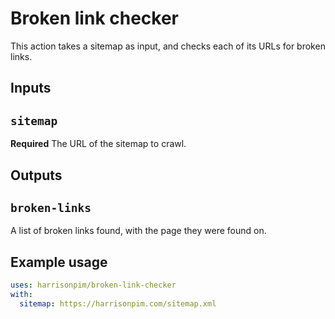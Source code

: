 # Broken link checker

This action takes a sitemap as input, and checks each of its URLs for broken links.

## Inputs

## `sitemap`

**Required** The URL of the sitemap to crawl.

## Outputs

## `broken-links`

A list of broken links found, with the page they were found on.

## Example usage

```yaml
uses: harrisonpim/broken-link-checker
with:
  sitemap: https://harrisonpim.com/sitemap.xml
```

